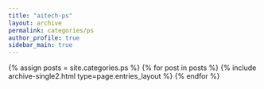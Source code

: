 ```yaml
---
title: "aitech-ps"
layout: archive
permalink: categories/ps
author_profile: true
sidebar_main: true
---
```



{% assign posts = site.categories.ps %}
{% for post in posts %} {% include archive-single2.html type=page.entries_layout %} {% endfor %}